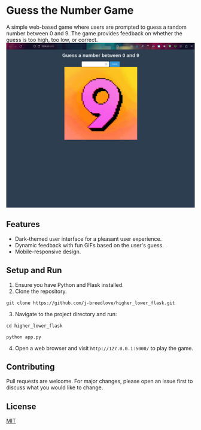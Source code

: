 
# Guess the Number Game

A simple web-based game where users are prompted to guess a random number between 0 and 9. The game provides feedback on whether the guess is too high, too low, or correct.
![higher_lower_flask.png](higher_lower_flask.png)
## Features

- Dark-themed user interface for a pleasant user experience.
- Dynamic feedback with fun GIFs based on the user's guess.
- Mobile-responsive design.

## Setup and Run

1. Ensure you have Python and Flask installed.
2. Clone the repository.
```
git clone https://github.com/j-breedlove/higher_lower_flask.git
```
3. Navigate to the project directory and run:
```
cd higher_lower_flask
```

```
python app.py
```

4. Open a web browser and visit `http://127.0.0.1:5000/` to play the game.

## Contributing

Pull requests are welcome. For major changes, please open an issue first to discuss what you would like to change.

## License

[MIT](https://choosealicense.com/licenses/mit/)
